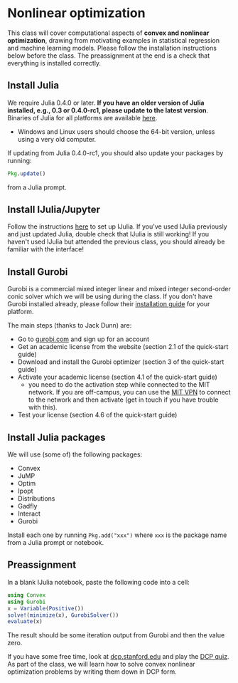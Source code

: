 # Nonlinear optimization

This class will cover computational aspects of **convex and nonlinear optimization**,
drawing from motivating examples in statistical regression and machine learning models. Please follow the installation instructions below before the class. The preassignment
at the end is a check that everything is installed correctly.

## Install Julia

We require Julia 0.4.0 or later. **If you have an older version of Julia installed, e.g., 0.3 or 0.4.0-rc1, please update to the latest version**.
Binaries of Julia for all platforms are available [here](http://julialang.org/downloads/).

- Windows and Linux users should choose the 64-bit version, unless using a very old computer.

If updating from Julia 0.4.0-rc1, you should also update your packages by running:

```julia
Pkg.update()
```

from a Julia prompt.

## Install IJulia/Jupyter

Follow the instructions [here](https://github.com/stevengj/julia-mit#installing-julia-and-ijulia) to set up IJulia.
If you've used IJulia previously and just updated Julia, double check that IJulia is still working!
If you haven't used IJulia but attended the previous class, you should already be familiar with the interface!

## Install Gurobi

Gurobi is a commercial mixed integer linear and mixed integer second-order conic solver which
we will be using during the class. If you don't have Gurobi installed already, please follow their
[installation guide](http://www.gurobi.com/documentation/) for your platform.

The main steps (thanks to Jack Dunn) are:

- Go to [gurobi.com](http://www.gurobi.com) and sign up for an account
- Get an academic license from the website (section 2.1 of the quick-start guide)
- Download and install the Gurobi optimizer (section 3 of the quick-start guide)
- Activate your academic license (section 4.1 of the quick-start guide)
  * you need to do the activation step while connected to the MIT network. If you are off-campus, you can use the [MIT VPN](https://ist.mit.edu/vpn) to connect to the network and then activate (get in touch if you have trouble with this).
- Test your license (section 4.6 of the quick-start guide)

## Install Julia packages

We will use (some of) the following packages:
- Convex
- JuMP
- Optim
- Ipopt
- Distributions
- Gadfly
- Interact
- Gurobi

Install each one by running ``Pkg.add("xxx")`` where ``xxx`` is the package name
from a Julia prompt or notebook.

## Preassignment

In a blank IJulia notebook, paste the following code into a cell:

```julia
using Convex
using Gurobi
x = Variable(Positive())
solve!(minimize(x), GurobiSolver())
evaluate(x)
```

The result should be some iteration output from Gurobi and then
the value zero.

If you have some free time, look at [dcp.stanford.edu](http://dcp.stanford.edu/home) and play the [DCP quiz](http://dcp.stanford.edu/quiz). As part of the class, we will learn how to solve convex nonlinear optimization problems by writing them down in DCP form.
